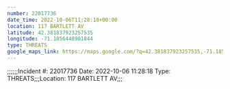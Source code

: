 ```yaml
---
number: 22017736
date_time: 2022-10-06T11:28:18+00:00
location: 117 BARTLETT AV
latitude: 42.381837923257535
longitude: -71.1856448981844
type: THREATS
google_maps_link: https://maps.google.com/?q=42.381837923257535,-71.1856448981844
---
```


;;;;;;Incident #: 22017736  Date: 2022-10-06 11:28:18   Type: THREATS;;;Location: 117 BARTLETT AV;;;
